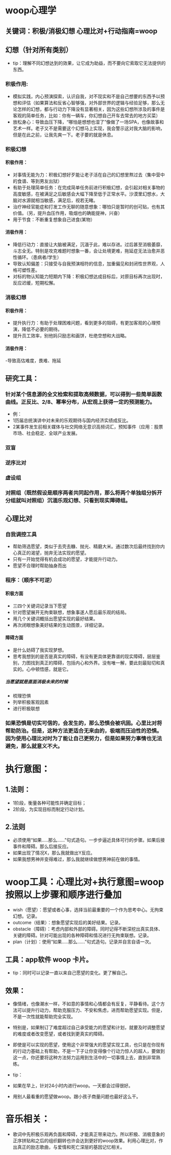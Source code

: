 # woop心理学

## 关键词：积极/消极幻想     心理比对+行动指南=woop    

## 幻想（针对所有类别）
- tip：理解不同幻想达到的效果，让它成为助益，而不要向它索取它无法提供的东西。

### 积极作用:
 - 模拟实践，内心预演探索，认识自我，对不现实和不是自己想要的东西予以预想和评估（如果算法和反省心智够强，对外部世界的逻辑与经验足够，那么无论怎样的幻想，都与行动力下降没有显著相关，因为这些幻想所涉及的事件是客观的简单任务，比如：你有一辆车，你幻想自己开车去常去的地方买菜）
 - 放松身心：导致血压下降，“哪怕是想想也湿了”像做了一场SPA，也像故事和艺术一样。老子又不是需要这个幻想马上实现，我会警示这对我大脑的影响，但是在此之前，让我先爽一下。老子要的就是休息。



### 积极幻想

#### 积极作用：
 - 对事情无能为力：积极幻想好歹能让老子活在自己的幻想里熬过去（集中营中的食谱、等到男友出狱）
 - 有助于处理简单任务：在完成简单任务前进行积极幻想，会引起对相关事物的高度敏感，在被满足之后敏感会大幅下降至低于正常水平。沙漠里幻想水，大脑对水源就相当敏感，满足后，视若无睹。
 - 治疗神经官能症和打发工作无聊的随意想象：哪怕只是暂时的创可贴，也有其价值。（另，提升血压作用，吸烟也的确能提神，兴奋）
 - 用于节食：不断重复想象自己进食(某物）
#### 消极作用：
 - 降低行动力：直接让大脑被满足，沉湎于此，难以存进。过后甚至消极萎靡，斗志全无。特别是攻克难题时想象一番，会让处境更难，拖延症无法治愈并恶性循环。（患病者/学生）
 - 导致认知偏差：只接受与自我预演相符的信息，加重偏见和封闭性世界观，人格可塑性差。
 - 对标的物认知能力短期内下降：积极幻想达成目标后，对原目标再次出现时，反应迟缓，短期松懈。

### 消极幻想

#### 积极作用：
 - 提升执行力：有助于处理困难问题，看到更多的阻碍，有更加客观的心理预演，降低不必要的期待。
 - 提升员工效率，别他妈只励志和画饼，杜绝空想和大战略。
#### 消极作用：
 -导致高估难度，畏难、拖延

## 研究工具：

### 针对某个信息源的全文检索和提取高频数据，可以得到一些简单函数曲线。正反比、2/8、幂率分布，从宏观上获得一定的预测能力。

- 例：
 - 1历届总统演讲中对未来的乐观期待与国内经济实绩成反比。
 - 2某事件发生前相关媒体与社交网络无意识高频词汇，预知事件（应用：股票市场、社会稳定、全球产业发展。

### 双盲
### 逆序比对
### 虚设组
### 对照组（既然假设是顺序两者共同起作用，那么将两个单独组分拆开分组就叫对照组）沉湎乐观幻想、只看到现实障碍组。



## 心理比对
### 自我调控工具
 - 帮助筛选愿望，类似于去壳去糠、抛光、精磨大米。通过数次后最终找到你内心真正的渴望，抛弃无法实现的愿望。
 - 只有一开始觉得有机会成功的愿望，才能提升行动力。
 - 愿望不合理时帮助抽身而出

### 程序：（顺序不可逆）
#### 积极方面
 - 三四个关键词记录当下愿望
 - 针对愿望展开无拘束联想，想象事遂人愿后最乐观的结局。
 - 用几个关键词概括出愿望实现的最好结果。
 - 再次闭眼想象美好结果的生动图景，详细记录。
#### 障碍方面
 - 是什么妨碍了我实现梦想。
 - 思考我想到的是否是真实的障碍，有没有更具体更靠谱的现实障碍，层层鉴别，力图找到真正的障碍，包括内心和外界。没有唯一解，要此刻最贴切和真实的。心中顿悟感，就是它。

##### 当愿望就是直面消极未来的时候
   - 梳理恐惧
   - 列举积极客观因素
   - 进行积极联想


### 如果恐惧是切实可信的，会发生的，那么恐惧会被巩固。心里比对将帮助防治。但是，这种方法更适合无来由的，极端而压迫性的恐惧。因为使用心理比对时为了能让自己更努力，但是如果努力事情也无法避免，那么就意义不大。

# 执行意图：

## 1.法则：
 - 1阶段，衡量各种可能性并确定目标；
 - 2阶段，为实现目标而制定行动计划。

## 2.法则

 - 必须使用“如果.....那么......”句式造句。一步步逼近具体可行的步骤。如果后接事件和障碍。那么后接反应。
 - 如果出现了情况X，那么我就做出Y反应。
 - 如果我想男神并变得难过，那么我就继续做想男神前在做的事情。

# woop工具：心理比对+执行意图=woop   按照以上步骤和顺序进行叠加

- wish（愿望）：愿望或者心事，选择当前最重要的一个作为思考中心。无拘束幻想。记录。
- outcome（结果）：想象愿望实现后的美好结果。记录。
- obstacle（障碍）：考虑内部和外部的障碍。同时记得不断深挖出真实具体、关键的障碍。针对可能出现的各种障碍和情况进行无拘束联想。记录。
- plan（计划）：使用“如果.....那么......”句式造句。记录并自言自语一次。

## 工具：app软件  woop 卡片。
 - tip：同时可以记录一直以来自己愿望的变化。更了解自己。

## 效果：
- 像情绪，也像潮水一样，不如意的事情和心情都会有反复，平静看待。这个方法可以提升行动力，帮助克服压力、不安和焦虑，进而帮助愿望实现。但是，不是一次性就能帮助完全实现。
- 特别是，如果制订了难度超过自己承受能力的愿望和计划，就要及时调整愿望的难度或者改变愿望，或者找到更真实的障碍。
- 即使是可以实现的愿望，使用这个非常强大的愿望实现工具，也只是在你现有的行动力基础上有帮助，不是一下子让你变得像个行动力惊人的超人，要做到这一点，你还要将这种方法努力运用到生活中的一切事情上去，直到非常熟练。

- tip：
 - 如果在早上，针对24小时内进行woop。一天都会过得很好。
 - 用别人最看重的愿望做woop。跟小孩子商量问题也最好这么干。


# 音乐相关：

 - 歌词中先积极乐观再负面和障碍，才能真正带来动力。所以积极、消极意象的正序拼贴和之后的组织翻转也许会达到更好的woop效果。利用心理比对，作出真正的励志歌曲，与爱情和死亡深层的基因记忆相关。


